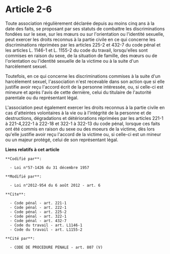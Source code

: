 # Article 2-6

Toute association régulièrement déclarée depuis au moins cinq ans à la date des faits, se proposant par ses statuts de
combattre les discriminations fondées sur le sexe, sur les mœurs ou sur l'orientation ou l'identité sexuelle, peut exercer
les droits reconnus à la partie civile en ce qui concerne les discriminations réprimées par les articles 225-2 et 432-7  du
code pénal et les articles L. 1146-1 et L. 1155-2 du code du travail, lorsqu'elles sont commises en raison du sexe, de la
situation de famille, des mœurs ou de l'orientation ou l'identité sexuelle de la victime ou à la suite d'un harcèlement
sexuel. 

Toutefois, en ce qui concerne les discriminations commises à la suite d'un harcèlement sexuel, l'association n'est recevable
dans son action que si elle justifie avoir reçu l'accord écrit de la personne intéressée, ou, si celle-ci est mineure et
après l'avis de cette dernière, celui du titulaire de l'autorité parentale ou du représentant légal. 

L'association peut également exercer les droits reconnus à la partie civile en cas d'atteintes volontaires à la vie ou à
l'intégrité de la personne et de destructions, dégradations et détériorations réprimées par les articles 221-1 à 221-4,222-1
à 222-18 et 322-1 à 322-13 du code pénal, lorsque ces faits ont été commis en raison du sexe ou des moeurs de la victime, dès
lors qu'elle justifie avoir reçu l'accord de la victime ou, si celle-ci est un mineur ou un majeur protégé, celui de son
représentant légal.

**Liens relatifs à cet article**

	**Codifié par**:

	  - Loi n°57-1426 du 31 décembre 1957

	**Modifié par**:

	  - Loi n°2012-954 du 6 août 2012 - art. 6

	**Cite**:

	  - Code pénal - art. 221-1
	  - Code pénal - art. 222-1
	  - Code pénal - art. 225-2
	  - Code pénal - art. 322-1
	  - Code pénal - art. 432-7
	  - Code du travail - art. L1146-1
	  - Code du travail - art. L1155-2

	**Cité par**:

	  - CODE DE PROCEDURE PENALE - art. 807 (V)
